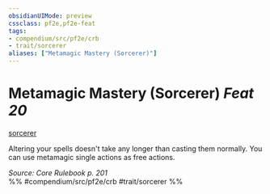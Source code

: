 ```yaml
---
obsidianUIMode: preview
cssclass: pf2e,pf2e-feat
tags:
- compendium/src/pf2e/crb
- trait/sorcerer
aliases: ["Metamagic Mastery (Sorcerer)"]
---
```

# Metamagic Mastery (Sorcerer)  *Feat 20*  
[sorcerer](/rules/traits/sorcerer.md)  


Altering your spells doesn't take any longer than casting them normally. You can use metamagic single actions as free actions.

*Source: Core Rulebook p. 201*  
%% #compendium/src/pf2e/crb #trait/sorcerer %%